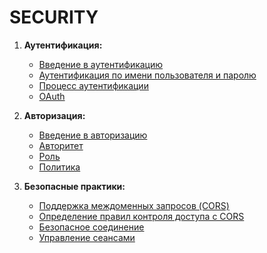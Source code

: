 # SECURITY


1. **Аутентификация:**
   - [Введение в аутентификацию](authentication/introduction-of-authentication.md)
   - [Аутентификация по имени пользователя и паролю](authentication/username-password.md)
   - [Процесс аутентификации](authentication/process-of-authentication.md)
   - [OAuth](authentication/oauth.md)

2. **Авторизация:**
   - [Введение в авторизацию](authorization/introduction-of-authorization.md)
   - [Авторитет](authorization/authority.md)
   - [Роль](authorization/role.md)
   - [Политика](authorization/policy.md)

3. **Безопасные практики:**
   - [Поддержка междоменных запросов (CORS)](secure/cors.md)
   - [Определение правил контроля доступа с CORS](secure/access-control-cors.md)
   - [Безопасное соединение](secure/secure-communication.md)
   - [Управление сеансами](secure/session-managment.md)